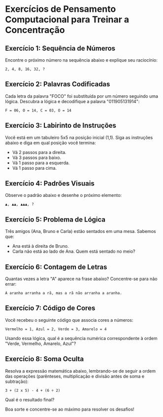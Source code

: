 # Exercícios de Pensamento Computacional para Treinar a Concentração

## Exercício 1: Sequência de Números
Encontre o próximo número na sequência abaixo e explique seu raciocínio:
```
2, 4, 8, 16, 32, ?
```

## Exercício 2: Palavras Codificadas
Cada letra da palavra "FOCO" foi substituída por um número seguindo uma lógica. Descubra a lógica e decodifique a palavra "011905131914":
```
F = 06, O = 14, C = 03, O = 14
```

## Exercício 3: Labirinto de Instruções
Você está em um tabuleiro 5x5 na posição inicial (1,1). Siga as instruções abaixo e diga em qual posição você termina:
- Vá 2 passos para a direita.
- Vá 3 passos para baixo.
- Vá 1 passo para a esquerda.
- Vá 1 passo para cima.

## Exercício 4: Padrões Visuais
Observe o padrão abaixo e desenhe o próximo elemento:
```
▲, ▲▲, ▲▲▲, ?
```

## Exercício 5: Problema de Lógica
Três amigos (Ana, Bruno e Carla) estão sentados em uma mesa. Sabemos que:
- Ana está à direita de Bruno.
- Carla não está ao lado de Ana.
Quem está sentado no meio?

## Exercício 6: Contagem de Letras
Quantas vezes a letra "A" aparece na frase abaixo? Concentre-se para não errar:
```
A aranha arranha a rã, mas a rã não arranha a aranha.
```

## Exercício 7: Código de Cores
Você recebeu o seguinte código que associa cores a números:
```
Vermelho = 1, Azul = 2, Verde = 3, Amarelo = 4
```
Usando essa lógica, qual é a sequência numérica correspondente à ordem "Verde, Vermelho, Amarelo, Azul"?

## Exercício 8: Soma Oculta
Resolva a expressão matemática abaixo, lembrando-se de seguir a ordem das operações (parênteses, multiplicação e divisão antes de soma e subtração):
```
3 + (2 x 5) - 4 + (6 ÷ 2)
```
Qual é o resultado final?

Boa sorte e concentre-se ao máximo para resolver os desafios!
